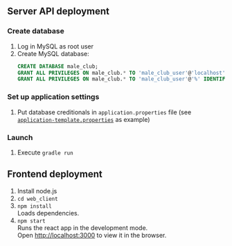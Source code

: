 ## Server API deployment
### Create database
1. Log in MySQL as root user
2. Create MySQL database:
    ```sql
    CREATE DATABASE male_club;
    GRANT ALL PRIVILEGES ON male_club.* TO 'male_club_user'@'localhost' IDENTIFIED BY 'qwerty';
    GRANT ALL PRIVILEGES ON male_club.* TO 'male_club_user'@'%' IDENTIFIED BY 'qwerty';
    ```
### Set up application settings
1. Put database creditionals in ```application.properties``` file 
(see [```application-template.properties```](server/src/main/resources/config/mysql/application-template.properties)
as example)
### Launch
1. Execute ```gradle run```

## Frontend deployment
1. Install node.js
2. ```cd web_client```
3. ```npm install```\
   Loads dependencies.
4. ```npm start```\
   Runs the react app in the development mode.\
   Open [http://localhost:3000](http://localhost:3000) to view it in the browser.
